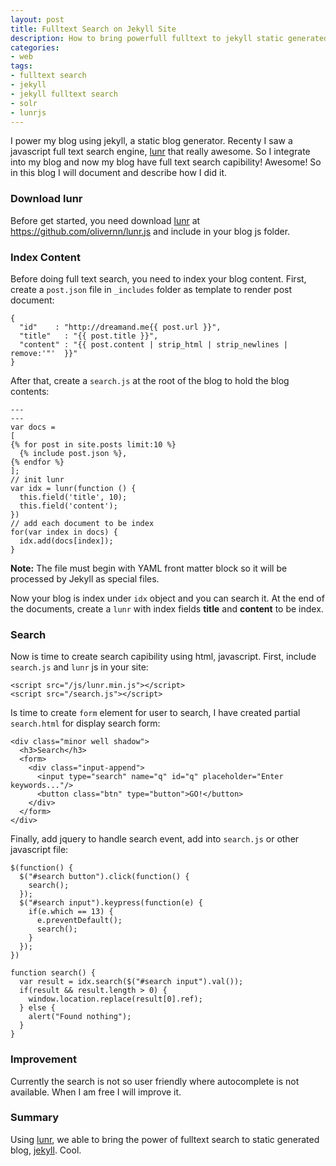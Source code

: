 ```yaml
---
layout: post
title: Fulltext Search on Jekyll Site
description: How to bring powerfull fulltext to jekyll static generated site? Using lunc javascript framewor, you can bring the fulltext search to your blog in minutes.
categories:
- web
tags:
- fulltext search
- jekyll
- jekyll fulltext search
- solr
- lunrjs
---
```


I power my blog using jekyll, a static blog generator. Recenty I saw a javascript full text search engine, [lunr][lunr] that really awesome. So I integrate into my blog and now my blog have full text search capibility! Awesome! So in this blog I will document and describe how I did it.
<!--more-->

### Download lunr
Before get started, you need download [lunr][lunr] at https://github.com/olivernn/lunr.js and include in your blog js folder.

### Index Content
Before doing full text search, you need to index your blog content. First, create a `post.json` file in `_includes` folder as template to render post document:

~~~
{
  "id"    : "http://dreamand.me{{ post.url }}",
  "title"   : "{{ post.title }}",
  "content" : "{{ post.content | strip_html | strip_newlines | remove:'"'  }}"
}
~~~

After that, create a `search.js` at the root of the blog to hold the blog contents:

~~~
---
---
var docs = 
[ 
{% for post in site.posts limit:10 %}
  {% include post.json %},
{% endfor %}
];
// init lunr
var idx = lunr(function () {
  this.field('title', 10);
  this.field('content');
})
// add each document to be index
for(var index in docs) {
  idx.add(docs[index]);
}
~~~

**Note:** The file must begin with YAML front matter block so it will be processed by Jekyll as special files.

Now your blog is index under `idx` object and you can search it. At the end of the documents, create a `lunr` with index fields **title** and **content** to be index.

### Search
Now is time to create search capibility using html, javascript. First, include `search.js` and `lunr` js in your site:

~~~
<script src="/js/lunr.min.js"></script>
<script src="/search.js"></script>
~~~

Is time to create `form` element for user to search, I have created partial `search.html` for display search form:

~~~
<div class="minor well shadow">
  <h3>Search</h3>
  <form>
    <div class="input-append">
      <input type="search" name="q" id="q" placeholder="Enter keywords..."/>
      <button class="btn" type="button">GO!</button>
    </div>
  </form>
</div>
~~~

Finally, add jquery to handle search event, add into `search.js` or other javascript file:

~~~
$(function() {
  $("#search button").click(function() {
    search();
  });
  $("#search input").keypress(function(e) {
    if(e.which == 13) {
      e.preventDefault();
      search();
    }
  });
})

function search() {
  var result = idx.search($("#search input").val());
  if(result && result.length > 0) {
    window.location.replace(result[0].ref);
  } else {
    alert("Found nothing");
  }
}
~~~

### Improvement

Currently the search is not so user friendly where autocomplete is not available. When I am free I will improve it.

### Summary
Using [lunr][lunr], we able to bring the power of fulltext search to static generated blog, [jekyll][jekyll]. Cool.

[lunr]: https://github.com/olivernn/lunr.js
[jekyll]: http://jekyllrb.com/
